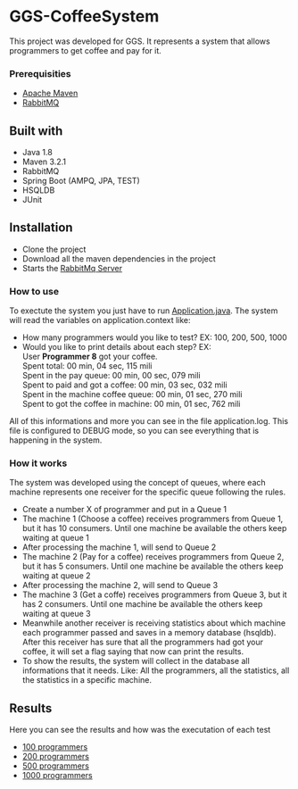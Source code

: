 # GGS-CoffeeSystem
This project was developed for GGS. It represents a system that allows programmers to get coffee and pay for it.

### Prerequisities
- [Apache Maven](https://maven.apache.org/index.html)
- [RabbitMQ](https://www.rabbitmq.com/)

## Built with
- Java 1.8
- Maven 3.2.1
- RabbitMQ
- Spring Boot (AMPQ, JPA, TEST)
- HSQLDB
- JUnit

## Installation
- Clone the project
- Download all the maven dependencies in the project 
- Starts the [RabbitMq Server](https://www.rabbitmq.com/install-generic-unix.html)

### How to use 
To exectute the system you just have to run [Application.java](https://github.com/saudborg/GGS-CoffeeSystem/blob/master/src/main/java/com/sauloborges/ggs/Application.java).
The system will read the variables on application.context like: 
- How many programmers would you like to test? EX: 100, 200, 500, 1000
- Would you like to print details about each step? EX:
  <br/>User <b>Programmer 8</b> got your coffee. 
	<br/>Spent total: 00 min, 04 sec, 115 mili
	<br/>Spent in the pay queue: 00 min, 00 sec, 079 mili
	<br/>Spent to paid and got a coffee: 00 min, 03 sec, 032 mili
	<br/>Spent in the machine coffee queue: 00 min, 01 sec, 270 mili
	<br/>Spent to got the coffee in machine: 00 min, 01 sec, 762 mili

All of this informations and more you can see in the file application.log. This file is configured to DEBUG mode, so you can see everything that is happening in the system.

### How it works
The system was developed using the concept of queues, where each machine represents one receiver for the specific queue following the rules.
- Create a number X of programmer and put in a Queue 1
- The machine 1 (Choose a coffee) receives programmers from Queue 1, but it has 10 consumers. Until one machine be available the others keep waiting at queue 1
- After processing the machine 1, will send to Queue 2
- The machine 2 (Pay for a coffee) receives programmers from Queue 2, but it has 5 consumers. Until one machine be available the others keep waiting at queue 2
- After processing the machine 2, will send to Queue 3
- The machine 3 (Get a coffe) receives programmers from Queue 3, but it has 2 consumers. Until one machine be available the others keep waiting at queue 3
- Meanwhile another receiver is receiving statistics about which machine each programmer passed and saves in a memory database (hsqldb). After this receiver has sure that all the programmers had got your coffee, it will set a flag saying that now can print the results.
- To show the results, the system will collect in the database all informations that it needs. Like: All the programmers, all the statistics, all the statistics in a specific machine.


## Results
Here you can see the results and how was the executation of each test 
- [100 programmers](https://github.com/saudborg/GGS-CoffeeSystem/tree/master/results/100%20programmers)
- [200 programmers](https://github.com/saudborg/GGS-CoffeeSystem/tree/master/results/200%20programmers)
- [500 programmers](https://github.com/saudborg/GGS-CoffeeSystem/tree/master/results/500%20programmers)
- [1000 programmers](https://github.com/saudborg/GGS-CoffeeSystem/tree/master/results/1000%20programmers)
